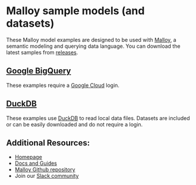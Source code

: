 # Malloy sample models (and datasets)

These Malloy model examples are designed to be used with [Malloy](https://www.malloydata.dev),
a semantic modeling and querying data language. You can download the latest samples from
[releases](https://github.com/malloydata/malloy-samples/releases/latest/).

## [Google BigQuery](bigquery)

These examples require a [Google Cloud](https://cloud.google.com) login.

## [DuckDB](duckdb)

These examples use [DuckDB](https://duckdb.org/) to read local data files.
Datasets are included or can be easily downloaded and do not require a login.

## Additional Resources:

* [Homepage](http://www.malloydata.dev)
* [Docs and Guides](https://malloydata.github.io/documentation/)
* [Malloy Github repository](https://github.com/malloydata/malloy/)
* Join our [Slack community](https://join.slack.com/t/malloy-community/shared_invite/zt-1kgfwgi5g-CrsdaRqs81QY67QW0~t_uw)
